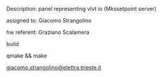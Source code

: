 Description: panel representing vlvt io (Mkssetpoint server)

assigned to: Giacomo Strangolino

hw referent: Graziano Scalamera

build 

qmake && make

giacomo.strangolino@elettra.trieste.it


